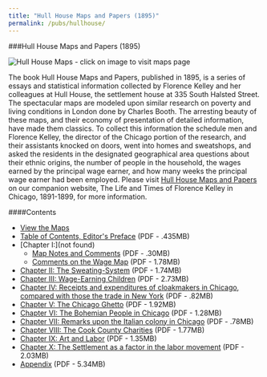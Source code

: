 ```yaml
---
title: "Hull House Maps and Papers (1895)"
permalink: /pubs/hullhouse/
---
```


###Hull House Maps and Papers (1895)

![Hull House Maps - click on image to visit maps page](/img/pub/hullhouse/HHouseMaps.jpg)	

The book Hull House Maps and Papers, published in 1895, is a series of essays and statistical information collected by Florence Kelley and her colleagues at Hull House, the settlement house at 335 South Halsted Street. The spectacular maps are modeled upon similar research on poverty and living conditions in London done by Charles Booth. The arresting beauty of these maps, and their economy of presentation of detailed information, have made them classics. To collect this information the schedule men and Florence Kelley, the director of the Chicago portion of the research, and their assistants knocked on doors, went into homes and sweatshops, and asked the residents in the designated geographical area questions about their ethnic origins, the number of people in the household, the wages earned by the principal wage earner, and how many weeks the principal wage earner had been employed. Please visit [Hull House Maps and Papers](http://florencekelley.northwestern.edu/historical/hullhouse/) on our companion website, The Life and Times of Florence Kelley in Chicago, 1891-1899, for more information.
 	
####Contents
  * [View the Maps](/pubs/hullhouse/Maps/)
  * [Table of Contents, Editor's Preface](/docs_fk/homicide/HullHouse/HH.toc.pdf)
    (PDF - .435MB)
  * [Chapter I:](not found)
    * [Map Notes and Comments](/docs_fk/homicide/HullHouse/HH.01.1.pdf)
      (PDF - .30MB)
    * [Comments on the Wage Map](/docs_fk/homicide/HullHouse/HH.01.2.pdf)
      (PDF - 1.78MB)
  * [Chapter II: The Sweating-System](/docs_fk/homicide/HullHouse/HH.02.pdf)
    (PDF - 1.74MB)
  * [Chapter III: Wage-Earning Children](/docs_fk/homicide/HullHouse/HH.03.pdf)
    (PDF - 2.73MB)
  * [Chapter IV: Receipts and expenditures of cloakmakers in Chicago, compared with those the trade in New York](/docs_fk/homicide/HullHouse/HH.04.pdf)
    (PDF - .82MB)
  * [Chapter V: The Chicago Ghetto](/docs_fk/homicide/HullHouse/HH.05.pdf)
    (PDF - 1.92MB)
  * [Chapter VI: The Bohemian People in Chicago](/docs_fk/homicide/HullHouse/HH.06.pdf)
    (PDF - 1.28MB)
  * [Chapter VII: Remarks upon the Italian colony in Chicago](/docs_fk/homicide/HullHouse/HH.07.pdf)
    (PDF - .78MB)
  * [Chapter VIII: The Cook County Charities](/docs_fk/homicide/HullHouse/HH.08.pdf)
    (PDF - 1.77MB)
  * [Chapter IX: Art and Labor](/docs_fk/homicide/HullHouse/HH.09.pdf)
    (PDF - 1.35MB)
  * [Chapter X: The Settlement as a factor in the labor movement](/docs_fk/homicide/HullHouse/HH.10.pdf)
    (PDF - 2.03MB)
  * [Appendix](/docs_fk/homicide/HullHouse/HH.appendix.pdf)
    (PDF - 5.34MB)